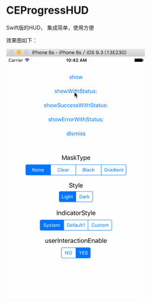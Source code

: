 # CEProgressHUD
Swift版的HUD，
集成简单，使用方便

效果图如下：

![image](https://raw.githubusercontent.com/Zhangyanshen/CEProgressHUD/master/1.gif)
